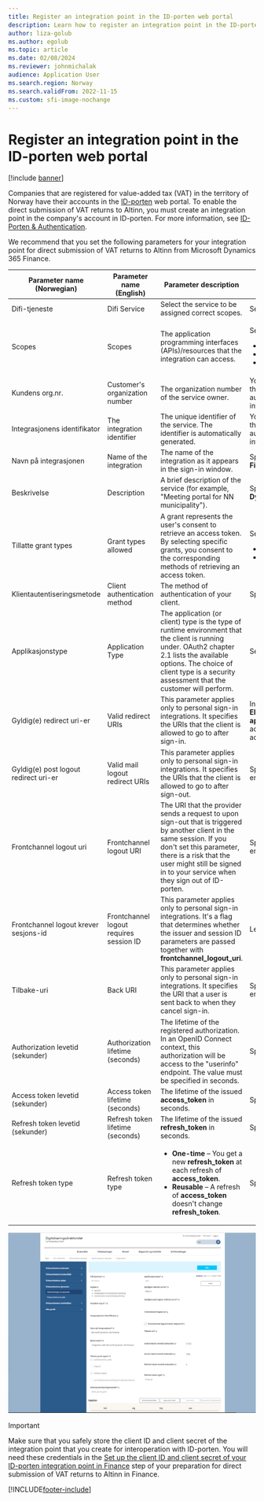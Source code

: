 ```yaml
---
title: Register an integration point in the ID-porten web portal
description: Learn how to register an integration point in the ID-porten web portal in Norway, including a table outling information on parameter names.
author: liza-golub
ms.author: egolub
ms.topic: article
ms.date: 02/08/2024
ms.reviewer: johnmichalak
audience: Application User
ms.search.region: Norway
ms.search.validFrom: 2022-11-15
ms.custom: sfi-image-nochange
---
```


# Register an integration point in the ID-porten web portal

[!include [banner](../../includes/banner.md)]

Companies that are registered for value-added tax (VAT) in the territory of Norway have their accounts in the [ID-porten](https://samarbeid.digdir.no/id-porten/ta-i-bruk-id-porten/94) web portal. To enable the direct submission of VAT returns to Altinn, you must create an integration point in the company's account in ID-porten. For more information, see [ID-Porten & Authentication](https://skatteetaten.github.io/mva-meldingen/english/idportenauthentication/).

We recommend that you set the following parameters for your integration point for direct submission of VAT returns to Altinn from Microsoft Dynamics 365 Finance.

| Parameter name (Norwegian) | Parameter name (English) | Parameter description | Parameter value |
|---|---|---|---|
| Difi-tjeneste | Difi Service | Select the service to be assigned correct scopes. | Select **API-klient**. |
| Scopes | Scopes | The application programming interfaces (APIs)/resources that the integration can access. | <p>Select the following scopes:</p><ul><li>**openid**</li><li>**skatteetaten:mvameldinginnsending**</li><li>**skatteetaten:mvameldingvalidering**</li></ul> |
| Kundens org.nr. | Customer's organization number | The organization number of the service owner. | You don't have to specify any value in this field. The required value is automatically set when the setup of the integration point is saved. |
| Integrasjonens identifikator | The integration identifier | The unique identifier of the service. The identifier is automatically generated. | You don't have to specify any value in this field. The required value is automatically set when the setup of the integration point is saved. |
| Navn på integrasjonen | Name of the integration | The name of the integration as it appears in the sign-in window. | Specify **Microsoft Dynamics 365 Finance**. |
| Beskrivelse | Description | A brief description of the service (for example, "Meeting portal for NN municipality"). | Specify **Integration with Microsoft Dynamics 365 Finance**. |
| Tillatte grant types | Grant types allowed | A grant represents the user's consent to retrieve an access token. By selecting specific grants, you consent to the corresponding methods of retrieving an access token. | <p>Select the following grant types:</p><ul><li>**authorization_code**</li><li>**refresh_token**</li></ul> |
| Klientautentiseringsmetode | Client authentication method | The method of authentication of your client. | Specify **client_secret_post**. |
| Applikasjonstype | Application Type | The application (or client) type is the type of runtime environment that the client is running under. OAuth2 chapter 2.1 lists the available options. The choice of client type is a security assessment that the customer will perform. | Select **web**. |
| Gyldig(e) redirect uri-er | Valid redirect URIs | This parameter applies only to personal sign-in integrations. It specifies the URIs that the client is allowed to go to after sign-in. | In Finance, go to **Tax** \> **Setup** \> **Electronic messages** \> **Web applications**, copy the HTTPS internet address (URL) from the browser's address bar, and paste it into this field. |
| Gyldig(e) post logout redirect uri-er | Valid mail logout redirect URIs | This parameter applies only to personal sign-in integrations. It specifies the URIs that the client is allowed to go to after sign-out. | Specify the base URL of your Finance environment. |
| Frontchannel logout uri | Frontchannel logout URI | The URI that the provider sends a request to upon sign-out that is triggered by another client in the same session. If you don't set this parameter, there is a risk that the user might still be signed in to your service when they sign out of ID-porten. | Specify the base URL of your Finance environment. |
| Frontchannel logout krever sesjons-id | Frontchannel logout requires session ID | This parameter applies only to personal sign-in integrations. It's a flag that determines whether the issuer and session ID parameters are passed together with **frontchannel_logout_uri**. | Leave this checkbox cleared. |
| Tilbake-uri | Back URI | This parameter applies only to personal sign-in integrations. It specifies the URI that a user is sent back to when they cancel sign-in. | Specify the base URL of your Finance environment. |
| Authorization levetid (sekunder) | Authorization lifetime (seconds) | The lifetime of the registered authorization. In an OpenID Connect context, this authorization will be access to the "userinfo" endpoint. The value must be specified in seconds. | Specify **31536000** (= one year). |
| Access token levetid (sekunder) | Access token lifetime (seconds) | The lifetime of the issued **access_token** in seconds. | Specify **7200** (= two hours). |
| Refresh token levetid (sekunder) | Refresh token lifetime (seconds) | The lifetime of the issued **refresh_token** in seconds. | Specify **0** (zero). |
| Refresh token type | Refresh token type | <ul><li>**One-time** – You get a new **refresh_token** at each refresh of **access_token**.</li><li>**Reusable** – A refresh of **access_token** doesn't change **refresh_token**.</li></ul> | Specify **Engangs**. |

![Registering an integration point in the ID-porten web portal.](../media/emea-nor-vat-return-integration-point-2023.png)

> [!IMPORTANT]
> Make sure that you safely store the client ID and client secret of the integration point that you create for interoperation with ID-porten. You will need these credentials in the [Set up the client ID and client secret of your ID-porten integration point in Finance](emea-nor-vat-return-setup.md#client-credentials) step of your preparation for direct submission of VAT returns to Altinn in Finance.


[!INCLUDE[footer-include](../../../includes/footer-banner.md)]
